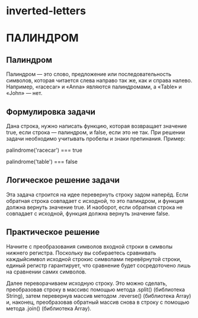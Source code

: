 # inverted-letters 

# ПАЛИНДРОМ

## Палиндром
 Палиндром — это слово, предложение или последовательность символов, которая читается слева
 направо так же, как и справа налево. 
 Например, «racecar» и «Anna» являются палиндромами, а «Table» и «John» — нет.

## Формулировка задачи
Дана строка, нужно написать функцию, которая возвращает значение true, если строка —
палиндром, и false, если это не так. 
При решении задачи необходимо учитывать пробелы и знаки препинания. Пример:

palindrome('racecar')  ===  true


palindrome('table')  ===  false

## Логическое решение задачи


 Эта задача строится на идее перевернуть строку задом наперёд. 
 Если обратная строка совпадает с исходной, то это палиндром, и функция должна вернуть значение true. 
 И наоборот, если обратная строка не совпадает с исходной, функция должна вернуть значение false.
 
 ## Практическое решение
 
 Начните с преобразования символов входной строки в символы нижнего регистра. Поскольку вы собираетесь 
 сравнивать каждыйсимвол исходной строкис символами перевёрнутой строки, 
 единый регистр гарантирует, что сравнение будет сосредоточено лишь на сравнении самих символов.
 
 Далее переворачиваем исходную строку. Это можно сделать, преобразовав строку в массивс помощью 
 метода .split() (библиотека String), затем перевернув массив методом .reverse() (библиотека Array) и, 
 наконец, преобразовав обратный массив снова в строку с помощью метода .join() (библиотека Array).
